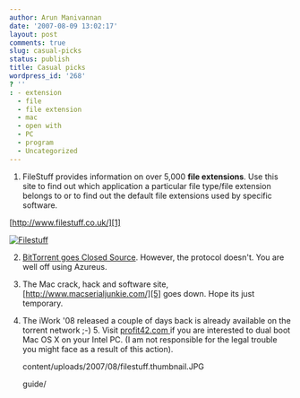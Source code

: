 ```yaml
---
author: Arun Manivannan
date: '2007-08-09 13:02:17'
layout: post
comments: true
slug: casual-picks
status: publish
title: Casual picks
wordpress_id: '268'
? ''
: - extension
  - file
  - file extension
  - mac
  - open with
  - PC
  - program
  - Uncategorized
---
```


1. FileStuff provides information on over 5,000 **file extensions**. Use this
site to find out which application a particular file type/file extension
belongs to or to find out the default file extensions used by specific
software.

[http://www.filestuff.co.uk/][1]

[![Filestuff][2]][3]

2. [BitTorrent goes Closed Source][4]. However, the protocol doesn't. You are
well off using Azureus.

3. The Mac crack, hack and software site, [http://www.macserialjunkie.com/][5]
goes down. Hope its just temporary.

4. The iWork '08 released a couple of days back is already available on the
torrent network ;-) 5. Visit [profit42.com ][6] if you are interested to dual
boot Mac OS X on your Intel PC. (I am not responsible for the legal trouble
you might face as a result of this action).

   [1]: http://www.filestuff.co.uk/

   [2]: http://www.arunma.com/wp-
content/uploads/2007/08/filestuff.thumbnail.JPG

   [3]: http://www.arunma.com/wp-content/uploads/2007/08/filestuff.JPG
(Filestuff)

   [4]:
http://www.slyck.com/story1566_BitTorrent_Addresses_Closed_Source_Issues

   [5]: http://www.macserialjunkie.com/

   [6]: http://coolblog.profit42.com/2007/07/03/updated-osx-10410-dual-boot-
guide/

